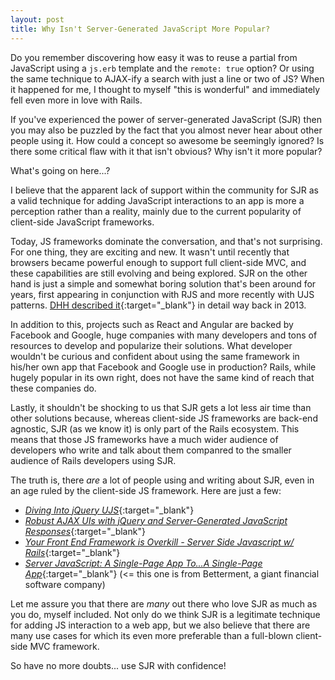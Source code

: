 ```yaml
---
layout: post
title: Why Isn't Server-Generated JavaScript More Popular?
---
```


Do you remember discovering how easy it was to reuse a partial from
JavaScript using a `js.erb` template and the `remote: true` option? Or
using the same technique to AJAX-ify a search with just a line or two
of JS?  When it happened for me, I thought to myself "this is
wonderful" and immediately fell even more in love with Rails.

If you've experienced the power of server-generated JavaScript (SJR)
then you may also be puzzled by the fact that you almost never
hear about other people using it. How could a concept so awesome be
seemingly ignored? Is there some critical flaw with it that isn't obvious?
Why isn't it more popular?

What's going on here...?

I believe that the apparent lack of support within the community for SJR
as a valid technique for adding JavaScript interactions to an app is
more a perception rather than a reality, mainly due to the current
popularity of client-side JavaScript frameworks.

Today, JS frameworks dominate the conversation, and that's not
surprising. For one thing, they are exciting and new. It wasn't until
recently that browsers became powerful enough to support full
client-side MVC, and these capabilities are still evolving and being
explored. SJR on the other hand is just a simple and somewhat boring
solution that's been around for years, first appearing in conjunction
with RJS and more recently with UJS patterns. [DHH described it](https://signalvnoise.com/posts/3697-server-generated-javascript-responses){:target="_blank"}
in detail way back in 2013.

In addition to this, projects such as React and Angular are backed by
Facebook and Google, huge companies with many developers and tons of
resources to develop and popularize their solutions. What developer
wouldn't be curious and confident about using the same framework in his/her own app
that Facebook and Google use in production? Rails, while hugely popular
in its own right, does not have the same kind of reach that these
companies do.

Lastly, it shouldn't be shocking to us that SJR gets a lot less air time
than other solutions because, whereas client-side JS frameworks are
back-end agnostic, SJR (as we know it) is only part of the Rails
ecosystem. This means that those JS frameworks have a much wider audience
of developers who write and talk about them companred to the smaller
audience of Rails developers using SJR.

The truth is, there _are_ a lot of people using and writing about SJR,
even in an age ruled by the client-side JS framework. Here are just a
few:

- [_Diving Into jQuery UJS_](https://jonathanpike.net/2016/02/Diving-into-jQuery-UJS){:target="_blank"}
- [_Robust AJAX UIs with jQuery and Server-Generated JavaScript
  Responses_](http://hackernotes.io/2016/10/06/robust-ajax-uis-with-jquery-ujs-and-server-generated-javascript-responses/){:target="_blank"}
- [_Your Front End Framework is Overkill - Server Side Javascript w/ Rails_](https://www.youtube.com/watch?v=7YLYZQJZB0E){:target="_blank"}
- [_Server JavaScript: A Single-Page App To...A Single-Page App_](https://www.betterment.com/resources/inside-betterment/engineering/server-javascript-a-single-page-app-toa-single-page-app/){:target="_blank"} (<= this one is from Betterment, a giant financial software company)

Let me assure you that there are *many* out there who love SJR as much
as you do, myself included. Not only do we think SJR is a legitimate
technique for adding JS interaction to a web app, but we also believe that there
are many use cases for which its even more preferable than a full-blown
client-side MVC framework.

So have no more doubts... use SJR with confidence!

